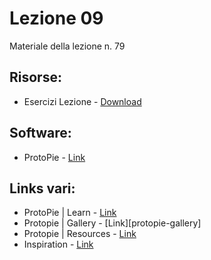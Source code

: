 # Lezione 09
Materiale della lezione n. 79

## Risorse:
* Esercizi Lezione - [Download][lezione-07-s-e]

## Software:
* ProtoPie - [Link][protopie]

## Links vari:
* ProtoPie | Learn - [Link][protopie-learn]
* Protopie | Gallery - [Link][protopie-gallery]
* Protopie | Resources - [Link][protopie-resources]
* Inspiration - [Link][protopie-dribbble]


[lezione-07-s-e]: https://github.com/michelemazzucco/laba-prototyping-17-18/tree/lezione-07/exercises
[protopie]: https://www.protopie.io/
[protopi-gallery]: https://www.protopie.io/demo/
[protopie-learn]: https://www.protopie.io/learn/
[protopie-resources]: https://www.protopie.io/resources/
[protopie-dribbble]: https://dribbble.com/search?q=protopie
